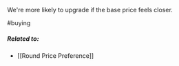 We're more likely to upgrade if the base price feels closer.

#buying 

##### Related to:

- [[Round Price Preference]] 